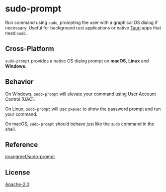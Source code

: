 # sudo-prompt

Run command using `sudo`, prompting the user with a graphical OS dialog if necessary. Useful for background rust applications or native [Tauri](https://tauri.app/) apps that need `sudo`.

## Cross-Platform
`sudo-prompt` provides a native OS dialog prompt on **macOS**, **Linux** and **Windows**.

## Behavior
On Windows, `sudo-prompt` will elevate your command using User Account Control (UAC).

On Linux, `sudo-prompt` will use `pkexec` to show the password prompt and run your command.

On macOS, `sudo-prompt` should behave just like the `sudo` command in the shell.

## Reference
[jorangreef/sudo-prompt](https://github.com/jorangreef/sudo-prompt)

## License
[Apache-2.0](https://raw.githubusercontent.com/vangork/sudo-prompt/main/LICENSE)
